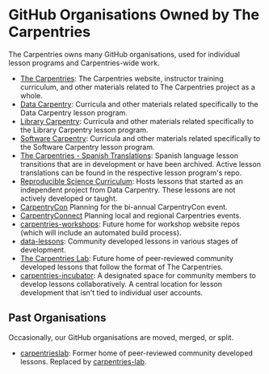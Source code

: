 # GitHub Organisations Owned by The Carpentries

The Carpentries owns many GitHub organisations, used for individual lesson programs and Carpentries-wide work.

* [The Carpentries](https://github.com/carpentries): The Carpentries website, instructor training curriculum, and other materials related to The Carpentries project as a whole.
* [Data Carpentry](https://github.com/datacarpentry): Curricula and other materials related specifically to the Data Carpentry lesson program.  
* [Library Carpentry](https://github.com/librarycarpentry): Curricula and other materials related specifically to the Library Carpentry lesson program.  
* [Software Carpentry](https://github.com/swcarpentry): Curricula and other materials related specifically to the Software Carpentry lesson program.  
* [The Carpentries - Spanish Translations](https://github.com/carpentries-es): Spanish language lesson transitions that are in development or have been archived. Active lesson translations can be found in the respective lesson program's repo.
* [Reproducible Science Curriculum](https://github.com/Reproducible-Science-Curriculum): Hosts lessons that started as an independent project from Data Carpentry.  These lessons are not actively developed or taught.
* [CarpentryCon](https://github.com/carpentrycon) Planning for the bi-annual CarpentryCon event.
* [CarpentryConnect](https://github.com/carpentryconnect) Planning local and regional Carpentries events.
* [carpentries-workshops](https://github.com/carpentries-workshops): Future home for workshop website repos (which will include an automated build process).
* [data-lessons](https://github.com/data-lessons): Community developed lessons in various stages of development.
* [The Carpentries Lab](https://github.com/carpentries-lab): Future home of peer-reviewed community developed lessons that follow the format of The Carpentries.
* [carpentries-incubator](https://github.com/carpentries-incubator): A designated space for community members to develop lessons collaboratively.  A central location for lesson development that isn't tied to individual user accounts.

## Past Organisations

Occasionally, our GitHub organisations are moved, merged, or split.

* [carpentrieslab](https://github.com/carpentries-lab): Former home of peer-reviewed community developed lessons. Replaced by [carpentries-lab](https://github.com/carpentries-lab).